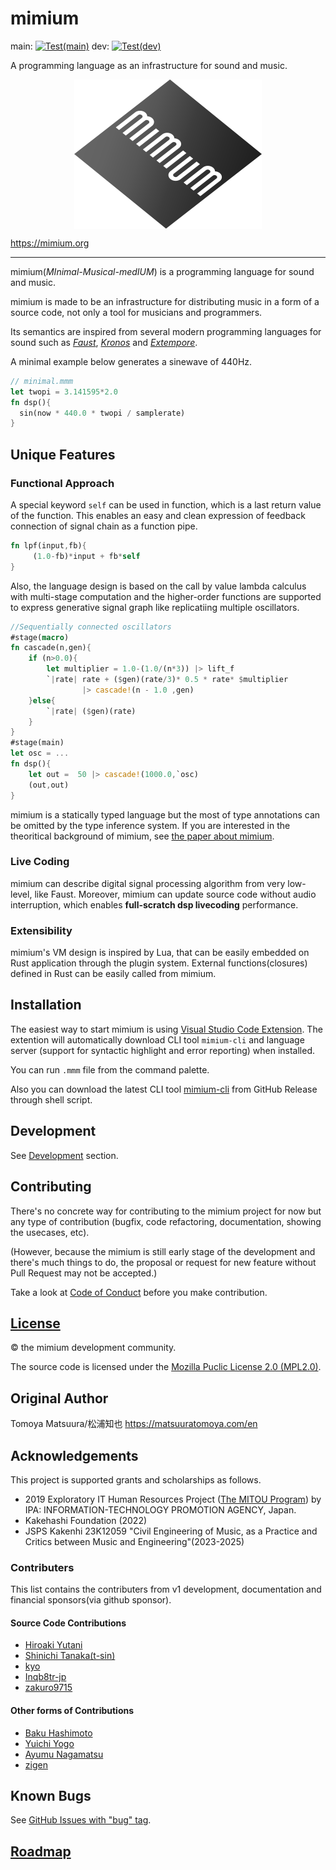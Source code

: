 # mimium 

main: [![Test(main)](https://github.com/tomoyanonymous/mimium-rs/actions/workflows/ci.yaml/badge.svg?branch=main)](https://github.com/tomoyanonymous/mimium-rs/actions/workflows/ci.yaml) dev: [![Test(dev)](https://github.com/tomoyanonymous/mimium-rs/actions/workflows/ci.yaml/badge.svg?branch=dev)](https://github.com/tomoyanonymous/mimium-rs/actions/workflows/ci.yaml)

A programming language as an infrastructure for sound and music.

<p align="center" style="display:flex; justify-content:center;">
<img src = "mimium_logo_slant.svg" width="300" alt="An icon of the mimium. The word “mimium” is written in small caps, white letters at an angle on a gray diamond-shaped background with a gradient. The vertical bars of the letters are evenly spaced, making it look like a pedestrian crossing." />
</p>

https://mimium.org

---

mimium(*MInimal-Musical-medIUM*) is a programming language for sound and music.

mimium is made to be an infrastructure for distributing music in a form of a source code, not only a tool for musicians and programmers.

Its semantics are inspired from several modern programming languages for sound such as *[Faust](https://faust.grame.fr)*, *[Kronos](https://kronoslang.io/)* and *[Extempore](https://extemporelang.github.io/)*.

A minimal example below generates a sinewave of 440Hz.

```rust
// minimal.mmm
let twopi = 3.141595*2.0
fn dsp(){
  sin(now * 440.0 * twopi / samplerate)
}
```

## Unique Features

### Functional Approach

A special keyword `self` can be used in function, which is a last return value of the function.
This enables an easy and clean expression of feedback connection of signal chain as a function pipe.

```rust
fn lpf(input,fb){    
     (1.0-fb)*input + fb*self
}
```

Also, the language design is based on the call by value lambda calculus with multi-stage computation and the higher-order functions are supported to express generative signal graph like replicatiing multiple oscillators.

```rust
//Sequentially connected oscillators
#stage(macro)
fn cascade(n,gen){
    if (n>0.0){
        let multiplier = 1.0-(1.0/(n*3)) |> lift_f
        `|rate| rate + ($gen)(rate/3)* 0.5 * rate* $multiplier  
                |> cascade!(n - 1.0 ,gen) 
    }else{
        `|rate| ($gen)(rate)
    }
}
#stage(main)
let osc = ...
fn dsp(){
    let out =  50 |> cascade!(1000.0,`osc) 
    (out,out)
}
```

mimium is a statically typed language but the most of type annotations can be omitted by the type inference system. If you are interested in the theoritical background of mimium, see [the paper about mimium](https://matsuuratomoya.com/en/research/lambdammm-ifc-2024/).

### Live Coding

mimium can describe digital signal processing algorithm from very low-level, like Faust. Moreover, mimium can update source code without audio interruption, which enables **full-scratch dsp livecoding** performance.

### Extensibility

mimium's VM design is inspired by Lua, that can be easily embedded on Rust application through the plugin system. External functions(closures) defined in Rust can be easily called from mimium.

## Installation

The easiest way to start mimium is using [Visual Studio Code Extension](https://github.com/mimium-org/mimium-language). The extention will automatically download CLI tool `mimium-cli` and language server (support for syntactic highlight and error reporting) when installed.

You can run `.mmm` file from the command palette.

Also you can download the latest CLI tool [mimium-cli](https://github.com/tomoyanonymous/mimium-rs/releases) from GitHub Release through shell script.

## Development

See [Development](./Development) section.

## Contributing

There's no concrete way for contributing to the mimium project for now but any type of contribution (bugfix, code refactoring, documentation, showing the usecases, etc).

(However, because the mimium is still early stage of the development and there's much things to do, the proposal or request for new feature without Pull Request may not be accepted.)

Take a look at [Code of Conduct](./CODE_OF_CONDUCT) before you make contribution.

## [License](LICENSE)

©️ the mimium development community.

The source code is licensed under the [Mozilla Puclic License 2.0 (MPL2.0)](LICENSE).

## Original Author

Tomoya Matsuura/松浦知也 <https://matsuuratomoya.com/en>

## Acknowledgements

This project is supported grants and scholarships as follows.

- 2019 Exploratory IT Human Resources Project ([The MITOU Program](https://www.ipa.go.jp/jinzai/mitou/portal_index.html)) by IPA: INFORMATION-TECHNOLOGY PROMOTION AGENCY, Japan.
- Kakehashi Foundation (2022)
- JSPS Kakenhi 23K12059 "Civil Engineering of Music, as a Practice and Critics between Music and Engineering"(2023-2025)

### Contributers

This list contains the contributers from v1 development, documentation and financial sponsors(via github sponsor).

#### Source Code Contributions

- [Hiroaki Yutani](https://github.com/yutannihilation)
- [Shinichi Tanaka(t-sin)](https://github.com/t-sin)
- [kyo](https://github.com/syougikakugenn)
- [Inqb8tr-jp](https://github.com/Inqb8tr-jp)
- [zakuro9715](https://github.com/zakuro9715)

#### Other forms of Contributions

- [Baku Hashimoto](https://baku89.com)
- [Yuichi Yogo](https://github.com/yuichkun)
- [Ayumu Nagamatsu](http://ayumu-nagamatsu.com/)
- [zigen](https://horol.org/)


## Known Bugs

See [GitHub Issues with "bug" tag](https://github.com/tomoyanonymous/mimium-rs/issues?q=is%3Aissue+is%3Aopen+label%3Abug).

## [Roadmap](./Roadmap.md)